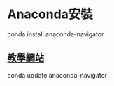 # Anaconda安裝

conda install anaconda-navigator 

## [教學網站](https://blog.csdn.net/u012318074/article/details/78844789)

conda update anaconda-navigator 
